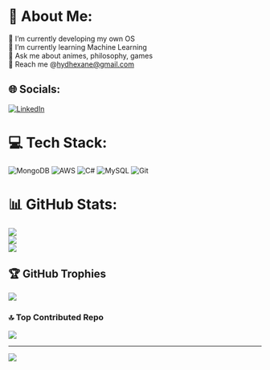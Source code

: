# 💫 About Me:
🔭 I’m currently developing my own OS<br>🌱 I’m currently learning Machine Learning <br>💬 Ask me about animes, philosophy, games<br>🤝 Reach me @hydhexane@gmail.com


## 🌐 Socials:
[![LinkedIn](https://img.shields.io/badge/LinkedIn-%230077B5.svg?logo=linkedin&logoColor=white)](https://linkedin.com/in/sanchitp) 

# 💻 Tech Stack:
![MongoDB](https://img.shields.io/badge/MongoDB-%234ea94b.svg?style=for-the-badge&logo=mongodb&logoColor=white) ![AWS](https://img.shields.io/badge/AWS-%23FF9900.svg?style=for-the-badge&logo=amazon-aws&logoColor=white) ![C#](https://img.shields.io/badge/c%23-%23239120.svg?style=for-the-badge&logo=csharp&logoColor=white) ![MySQL](https://img.shields.io/badge/mysql-4479A1.svg?style=for-the-badge&logo=mysql&logoColor=white) ![Git](https://img.shields.io/badge/git-%23F05033.svg?style=for-the-badge&logo=git&logoColor=white)
# 📊 GitHub Stats:
![](https://github-readme-stats.vercel.app/api?username=sanchit-panday&theme=dark&hide_border=false&include_all_commits=true&count_private=true)<br/>
![](https://nirzak-streak-stats.vercel.app/?user=sanchit-panday&theme=dark&hide_border=false)<br/>
![](https://github-readme-stats.vercel.app/api/top-langs/?username=sanchit-panday&theme=dark&hide_border=false&include_all_commits=true&count_private=true&layout=compact)

## 🏆 GitHub Trophies
![](https://github-profile-trophy.vercel.app/?username=sanchit-panday&theme=radical&no-frame=false&no-bg=true&margin-w=4)

### 🔝 Top Contributed Repo
![](https://github-contributor-stats.vercel.app/api?username=sanchit-panday&limit=5&theme=dark&combine_all_yearly_contributions=true)

---
[![](https://visitcount.itsvg.in/api?id=sanchit-panday&icon=0&color=0)](https://visitcount.itsvg.in)

<!-- Proudly created with GPRM ( https://gprm.itsvg.in ) -->
